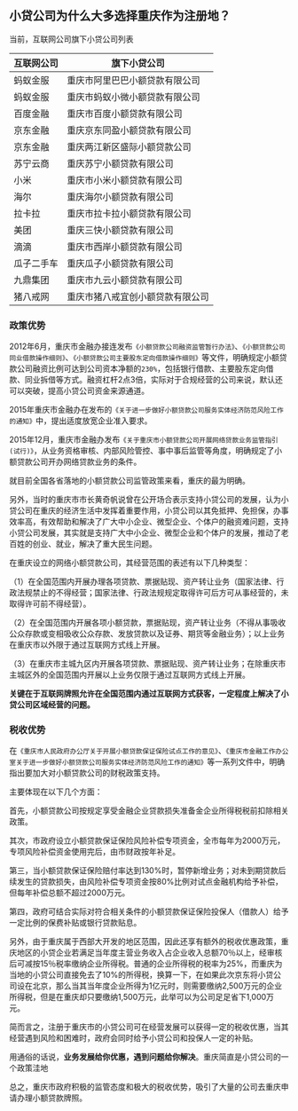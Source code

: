 ## 小贷公司为什么大多选择重庆作为注册地？

当前，互联网公司旗下小贷公司列表

| 互联网公司 | 旗下小贷公司          |
|-------|-----------------|
| 蚂蚁金服  | 重庆市阿里巴巴小额贷款有限公司 |
| 蚂蚁金服  | 重庆市蚂蚁小微小额贷款有限公司 |
| 百度金融  | 重庆市百度小额贷款有限公司   |
| 京东金融  | 重庆京东同盈小额贷款有限公司  |
| 京东金融  | 重庆两江新区盛际小额贷款公司  |
| 苏宁云商  | 重庆苏宁小额贷款有限公司    |
| 小米    | 重庆市小米小额贷款有限公司   |
| 海尔    | 重庆海尔小额贷款有限公司    |
| 拉卡拉   | 重庆市拉卡拉小额贷款有限公司  |
| 美团    | 重庆三快小额贷款有限公司    |
| 滴滴    | 重庆市西岸小额贷款有限公司   |
| 瓜子二手车 | 重庆瓜子小额贷款有限公司    |
| 九鼎集团 | 重庆市九云小额贷款有限公司   |
| 猪八戒网 | 重庆市猪八戒宜创小额贷款有限公司   |

### 政策优势

2012年6月，重庆市金融办接连发布`《小额贷款公司融资监管暂行办法》`、`《小额贷款公司同业借款操作细则》`、`《小额贷款公司主要股东定向借款操作细则》`等文件，明确规定小额贷款公司融资比例可达到公司资本净额的`230%`，包括银行借款、主要股东定向借款、同业拆借等方式。融资杠杆2点3倍，实际对于合规经营的公司来说，默认还可以突破，提高小贷公司资金来源通道。

2015年重庆市金融办在发布的`《关于进一步做好小额贷款公司服务实体经济防范风险工作的通知》`中，提出适度放宽企业准入要求。

2015年12月，重庆市金融办发布`《关于重庆市小额贷款公司开展网络贷款业务监管指引(试行)》`，从业务资格审核、内部风险管控、事中事后监管等角度，明确规定了小额贷款公司开办网络贷款业务的条件。

就目前全国各省落地的小额贷款公司监管政策来看，重庆的最为明确。

另外，当时的重庆市市长黄奇帆说曾在公开场合表示支持小贷公司的发展，认为小贷公司在重庆的经济生活中发挥着重要作用，小贷公司以其免抵押、免担保，办事效率高，有效帮助和解决了广大中小企业、微型企业、个体户的融资难问题，支持小贷公司发展，其实就是支持广大中小企业、微型企业和个体户的发展，推动了老百姓的创业、就业，解决了重大民生问题。

在重庆设立的网络小额贷款公司，其经营范围的表述有以下几种类型：

（1）在全国范围内开展办理各项贷款、票据贴现、资产转让业务（国家法律、行政法规禁止的不得经营；国家法律、行政法规规定取得许可后方可从事经营的，未取得许可前不得经营）。

（2）在全国范围内开展各项小额贷款，票据贴现，资产转让业务（不得从事吸收公众存款或变相吸收公众存款、发放贷款以及证券、期货等金融业务）；以上业务在重庆市以外限于通过互联网方式线上开展。

（3）在重庆市主城九区内开展各项贷款、票据贴现、资产转让业务；在除重庆市主城区外的全国范围内开展以上业务仅限于通过互联网方式线上开展。

**关键在于互联网牌照允许在全国范围内通过互联网方式获客，一定程度上解决了小贷公司区域经营的问题。**

### 税收优势

在`《重庆市人民政府办公厅关于开展小额贷款保证保险试点工作的意见》`、`《重庆市金融工作办公室关于进一步做好小额贷款公司服务实体经济防范风险工作的通知》`等一系列文件中，明确指出要加大对小额贷款公司的财税政策支持。

主要体现在以下几个方面：

首先，小额贷款公司按规定享受金融企业贷款损失准备金企业所得税税前扣除相关政策。

其次，市政府设立小额贷款保证保险风险补偿专项资金，全市每年为2000万元，专项风险补偿资金使用完后，由市财政按年补足。

第三，当小额贷款保证保险赔付率达到130%时，暂停新增业务；对未到期贷款后续发生的贷款损失，由风险补偿专项资金按80%比例对试点金融机构给予补偿，但每年补偿总额不超过2000万元。

第四，政府可结合实际对符合相关条件的小额贷款保证保险投保人（借款人）给予一定比例的保费补贴或银行贷款贴息。

另外，由于重庆属于西部大开发的地区范围，因此还享有额外的税收优惠政策，重庆地区的小贷企业若满足当年度主营业务收入占企业收入总额70％以上，经审核后可减按15％税率缴纳企业所得税。普通的企业所得税的税率为25%，而重庆为当地的小贷公司直接免去了10%的所得税，换算一下，在如果此次京东将小贷公司设在北京，那么当其当年度企业所得为1亿元时，则需要缴纳2,500万元的企业所得税，但是在重庆却只要缴纳1,500万元，此举可以为公司足足省下1,000万元。

简而言之，注册于重庆市的小贷公司可在经营发展可以获得一定的税收优惠，当其经营遇到风险和困难时，政府会同时给予小贷公司和投保人一定的补贴。

用通俗的话说，**业务发展给你优惠，遇到问题给你解决**。重庆简直是小贷公司的一个政策洼地

总之，重庆市政府积极的监管态度和极大的税收优势，吸引了大量的公司去重庆申请办理小额贷款牌照。
